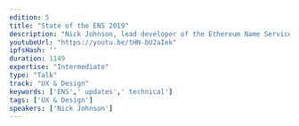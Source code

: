 ```yaml
---
edition: 5
title: "State of the ENS 2019"
description: "Nick Johnson, lead developer of the Ethereum Name Service, gives an update on ENS - what we've achieved in the last year, where we are today, and what you can expect next from ENS."
youtubeUrl: "https://youtu.be/tHN-bU2aIek"
ipfsHash: ''
duration: 1149
expertise: "Intermediate"
type: "Talk"
track: "UX & Design"
keywords: ['ENS',' updates',' technical']
tags: ['UX & Design']
speakers: ['Nick Johnson']
---
```

